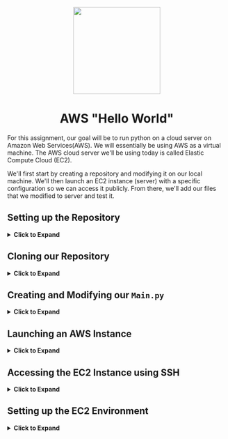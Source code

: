 <p align = "center" draggable=”false” ><img src="https://user-images.githubusercontent.com/37101144/161836199-fdb0219d-0361-4988-bf26-48b0fad160a3.png"
     width="200px"
     height="auto"/>
</p>


# <h1 align="center" id="heading">AWS "Hello World"</h1>

For this assignment, our goal will be to run python on a cloud server on Amazon Web Services(AWS). We will essentially be using AWS as a virtual machine. The AWS cloud server we'll be using today is called Elastic Compute Cloud (EC2).

We'll first start by creating a repository and modifying it on our local machine. We'll then launch an EC2 instance (server) with a specific configuration so we can access it publicly. From there, we'll add our files that we modified to server and test it.


## Setting up the Repository
<details>
     <summary><b>Click to Expand</b></summary>

##### Creating our Repository

Login to GitHub and navigate to your repositories.

<p align="center">
  <img src="https://user-images.githubusercontent.com/37101144/162326947-3bfb4451-9854-41e8-9014-a02ed1322d66.png">
</p>



When viewing the respository page, click on `New` and proceed to create your repo.

<p align="center">
  <img src="https://user-images.githubusercontent.com/37101144/162327218-e1429ab2-2b24-4822-95bf-4411c2eb4a84.png">
</p>
<hr>

##### Filling Respository Details

Create the repository by inputting the following:
* `Repo name`
* `Repo description`
* Make repo `public`
* Add a `README`
* Add `.gitignore` (Python template)
* Add `license` (choose MIT)

Then click `Create Repository`.

<p align="center">
  <img src="https://user-images.githubusercontent.com/37101144/162327471-262a0931-c188-4976-8185-e70c4d108f71.png">
</p>

</details>

## Cloning our Repository
<details>
     <summary><b>Click to Expand</b></summary>

<br>

Launch `Ubuntu` from our `Terminal App` (or your preferred terminal that has Conda configured)
<br>

![WindowsTerminal](https://user-images.githubusercontent.com/72572922/160048214-37f08855-8b29-4c13-9d25-e0f69806f752.jpg)

In Ubuntu, create a new folder called `week3_assignment` and `cd` into it.

![image](https://user-images.githubusercontent.com/72572922/164912163-3b67f2f0-ff94-419b-9313-1ab6c44ed76a.png)

Copy the link from your newly created repository and clone it on your machine using `git clone [your repository link]` and `cd` into the repository.

![image](https://user-images.githubusercontent.com/72572922/164912311-f1c3856a-4777-482c-b567-470fec83ebc8.png)

![image](https://user-images.githubusercontent.com/72572922/164912559-7cf0eba2-5d7d-419c-bda6-bc7baaec3e3a.png)

</details>









## Creating and Modifying our `Main.py`
<details>
     <summary><b>Click to Expand</b></summary>

<br>

![image](https://user-images.githubusercontent.com/72572922/164912613-1d0bbda1-5681-4215-97ca-ba178dd9dca1.png)

Click on `main.py` on the left side bar. Add the following code block and save the file.

``` python
Print("Hello AWS World!")
```
![image](https://user-images.githubusercontent.com/72572922/164912678-b28ea859-7fb6-46f9-b2e0-d22b0cecb53c.png)

### Updating the Repository with our Modified File

<br>

Click on the version control button on the left side bar.

![image](https://user-images.githubusercontent.com/72572922/164912767-412e7ea3-483c-4abd-8a80-f8bf72a9c919.png)

Click on the `+` button to stage the `main.py` file.

![image](https://user-images.githubusercontent.com/72572922/164912818-3eccfa41-572c-434e-a244-3cadde42290a.png)

Click the check mark button to commit the changes.
![image](https://user-images.githubusercontent.com/72572922/164912901-98fdfcc9-21e6-4dc7-8f3d-0477fa76fc34.png)

Click on `Save All & Commit`

![image](https://user-images.githubusercontent.com/72572922/164913064-3fd0b27f-bd4c-4c3e-ae49-6d71132b2df4.png)

Enter any description for the commit and hit `enter`.

![image](https://user-images.githubusercontent.com/72572922/164913127-2e379a66-4880-4098-bbe3-f1d02ae9c3f6.png)

Click on `Sync Changes` on the left side bar.

![image](https://user-images.githubusercontent.com/72572922/164913186-5146ff20-283b-4af5-96b7-c332af0025b4.png)

Click on `View` and then `Terminal`
![image](https://user-images.githubusercontent.com/72572922/164913552-d67a40cb-9aed-4850-8237-cd907002b683.png)

![image](https://user-images.githubusercontent.com/72572922/164913618-9a07fd0c-87c2-4fc6-8f79-be866761e020.png)

</details>



















## Launching an AWS Instance
<details>
     <summary><b>Click to Expand</b></summary>

Go to `https://aws.amazon.com/ec2/` and sign in to the console on the top right.

![image](https://user-images.githubusercontent.com/72572922/164913952-b7f46605-5c2c-4950-9383-82e0f66c5a6f.png)

Log in with your information

![image](https://user-images.githubusercontent.com/72572922/164914070-7accba62-2ace-4b9d-bc30-2405f0d904cd.png)

Click on `EC2`

![image](https://user-images.githubusercontent.com/72572922/164914324-c65c778e-d9d5-41b6-814e-ff9738d26173.png)

Click on `Instances`
![image](https://user-images.githubusercontent.com/72572922/164914373-e46c5ad0-f48f-4a49-8eb0-6708727504d3.png)

Click on `Launch Instances`
![image](https://user-images.githubusercontent.com/72572922/164914415-3ec7d438-9aa1-4e4d-9aba-794f7f91c6d7.png)

Give a unique name to your EC2 Instance
![image](https://user-images.githubusercontent.com/72572922/164914471-2dc15667-1ec5-4aab-abc5-1fa76d618c57.png)

![image](https://user-images.githubusercontent.com/72572922/164914471-2dc15667-1ec5-4aab-abc5-1fa76d618c57.png)

Choose your keypair. If you haven't created one yet, please create one and it will download a `.pem` file. You will use this key to access your EC2 instance using SSH.

![image](https://user-images.githubusercontent.com/72572922/164914693-18868de2-07a7-47d1-ad3a-8781fb75ac4f.png)

![image](https://user-images.githubusercontent.com/72572922/164914525-98bb8c61-833a-49f8-a260-076697289d4d.png)

Click on the `Edit` button under network settings.

![image](https://user-images.githubusercontent.com/72572922/164914793-83190741-506e-4d28-9f46-adba86f4a5b2.png)

Change the `VPC` to `Project VPC`

![image](https://user-images.githubusercontent.com/72572922/164914833-586f5f8b-1358-4538-a7d1-aa85f6271851.png)

![image](https://user-images.githubusercontent.com/72572922/164914852-437c7742-c16d-43ed-ad5b-84ff3fda4bac.png)

Click on `subnet mask` and choose the `PUBLIC east` `1a` or `1b`.

![image](https://user-images.githubusercontent.com/72572922/164914896-b542674a-a1b5-4b8c-992a-c8700afedb98.png)

![image](https://user-images.githubusercontent.com/72572922/164914884-92ac6bcf-0fe4-4844-b2e3-7cd2277ef01c.png)

Click on `Auto-assign Public IP` and choose `Enable`

![image](https://user-images.githubusercontent.com/72572922/164915082-e246b7ca-742f-491b-8ea2-a9c80ef4f8bf.png)


In the `Security Group Rules`
- select `Custom TCP`
- set `Port range` as `8000`
- set `Source type` as `Custom`
- set `Source` as `0.0.0.0/0`
- set description as `Public IP port`

![image](https://user-images.githubusercontent.com/72572922/164915174-83cee798-8952-4877-87bd-f25443248075.png)

It should look like this

![image](https://user-images.githubusercontent.com/72572922/164915458-5c2db6d3-918a-4fc5-a01f-c9d80f1dbef8.png)

We will now add a second security group rule to allow us to access EC2 using SSH.

![image](https://user-images.githubusercontent.com/72572922/164915509-fd542af7-d829-4831-a7f5-77858f3535f0.png)

In this security group rule, we will set the following:
- select `Custom TCP`
- set `Port range` as `22`
- set `Source type` as `Custom`
- set `Source` as `0.0.0.0/0`
- set description as `SSH to Desktop`

![image](https://user-images.githubusercontent.com/72572922/164915583-f9b7b836-9568-4973-b7d1-8bfbf9e3f492.png)

We can now launch our instance. Click `Launch Instance`.

![image](https://user-images.githubusercontent.com/72572922/164915629-c3b84572-3be9-4bdc-bc6c-d404f6b3cf8b.png)

Click on `View all instances`

![image](https://user-images.githubusercontent.com/72572922/164915673-54850a0e-4e56-47d4-ad77-2616ffba5ff1.png)

Click on your instance ID. If you don't see your instance, simply refresh the page.

![image](https://user-images.githubusercontent.com/72572922/164915737-a9bbfe33-3903-4ac1-8206-a372a1372175.png)

Click on the instance id corresponding to your instance name

![image](https://user-images.githubusercontent.com/72572922/164915766-bc1c3f3a-30f1-42b5-9077-6fd9a242f82e.png)


Wait until the instance state is `running`. If it's not running, feel free to refresh the page. Then click `Connect`

![image](https://user-images.githubusercontent.com/72572922/164915808-43d71b78-ddc6-4244-805b-df7e4d102a1c.png)

Click on `SSH Client`. There, you will find instructions on how to connect using the `.pem` file you downloaded earlier.

![image](https://user-images.githubusercontent.com/72572922/164915892-548daff5-c460-4ab0-b866-d30757e857c7.png)

</details>



















## Accessing the EC2 Instance using SSH
<details>
     <summary><b>Click to Expand</b></summary>

Let's jump back to VS Code with our `Terminal` window open inside.

![image](https://user-images.githubusercontent.com/72572922/164916200-d15b75cd-f20d-4d4f-912a-3ff58105d8e6.png)



`cd ..` up one folder and copy the `.pem` file from your download directory into the current folder using the following command:
```bash
cp -R DIRECTORY_TO_YOUR_PEM .
```
<b>Make sure you add the `.` at the end to copy to your current directory</b>

![image](https://user-images.githubusercontent.com/72572922/164916438-2b4960e1-883e-4c3d-a6a8-17bd80dfbb0e.png)

Next, we'll change the permission on the `.pem` file. Enter the following code block
```bash
chmod 400 YOUR_PEM_FILE.pem
```

![image](https://user-images.githubusercontent.com/72572922/164917047-188bce88-15df-4329-b3e1-df7159cc2de4.png)

In the `Connect to instance` window, copy the `SSH` command by clicking the copy button.

![image](https://user-images.githubusercontent.com/72572922/164916917-0d626a51-2d75-4e4b-bd20-1df1e2f02bfd.png)

Paste that command in terminal and confirm by type `yes` when prompted about connecting.

![image](https://user-images.githubusercontent.com/72572922/164919176-4488d88b-c723-4be6-a079-d439a4fcf475.png)

</details>























## Setting up the EC2 Environment
<details>
     <summary><b>Click to Expand</b></summary>

<br>

Copy and paste the first line to update `yum` (your package manager). We'll also install `git` using the second command.
``` bash
sudo yum update -y
```
``` bash
sudo yum install git -y
```

![image](https://user-images.githubusercontent.com/72572922/164928584-89342d8d-aad2-4f8b-9f94-3927964f5ebb.png)

We'll then download `Anaconda`

```bash
wget https://repo.anaconda.com/archive/Anaconda3-2021.11-Linux-x86_64.sh
```
![image](https://user-images.githubusercontent.com/72572922/164933544-c289403c-f6d1-41d7-9aa8-5f71d9e32ec5.png)

![image](https://user-images.githubusercontent.com/72572922/164933698-55c13d3c-54c9-44a2-8237-1cbae6bd8e1b.png)

``` bash
bash Anaconda3-2021.11-Linux-x86_64.sh
```

![image](https://user-images.githubusercontent.com/72572922/164933715-4f2f9f6c-fb6a-4f89-828e-a00886f8ac1f.png)

![image](https://user-images.githubusercontent.com/72572922/164933727-0d3e0908-3e98-4b7a-b229-a05e2798f219.png)

You can hit <kbd>space</kbd> key a few times to jump through the documentation. Type `yes` to the prompt about accepting the license terms and hit <kbd>Enter</kbd>.

![image](https://user-images.githubusercontent.com/72572922/164933822-bd3c82ed-59a8-4271-bd3c-c53726fa6ca2.png)

Answer `yes` to the prompt about initializing `conda init` and press <kbd>Enter</kbd>

![image](https://user-images.githubusercontent.com/72572922/164933956-4ab7e4bf-c9ad-4720-a47c-716815196a76.png)

Copy the following code block to update your bashrc file and access `conda`

``` bash
source ~/.bashrc
```

![image](https://user-images.githubusercontent.com/72572922/164934017-b1770c9c-9a37-485a-9320-8dd0cb8548da.png)

Let's clone our repository from before in EC2 with its updates using the following

``` bash
git clone YOUR_REPO_LINK@GIT
```
![image](https://user-images.githubusercontent.com/72572922/164934244-fdec6d85-bf39-4da7-8acc-e60fb61d5f76.png)

`cd` into your git directory and run your `main.py`
![image](https://user-images.githubusercontent.com/72572922/164934368-c804f0ae-70c2-4ba7-8801-9cff1149ec1a.png)
![image](https://user-images.githubusercontent.com/72572922/164934404-adc26b53-cd95-44f1-bd02-f94e70584af5.png)

#### Great work! You've just run your code on AWS!
In the future we can continuously make updates from our local machine and push them to our EC2 instance, taking full advantage of the instance hardware!

</details>
